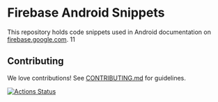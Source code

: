 # Firebase Android Snippets

This repository holds code snippets used in Android documentation
on [firebase.google.com](https://firebase.google.com/docs/). 11

## Contributing

We love contributions! See [CONTRIBUTING.md](./CONTRIBUTING.md) for guidelines.


[![Actions Status][gh-actions-badge]][gh-actions]

[gh-actions]: https://github.com/firebase/snippets-android/actions
[gh-actions-badge]: https://github.com/firebase/snippets-android/workflows/Android%20CI/badge.svg
